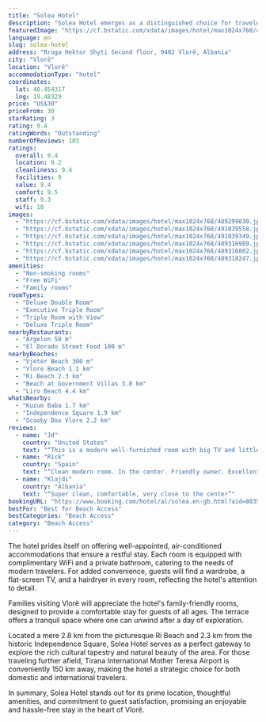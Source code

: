 ```yaml
---
title: "Solea Hotel"
description: "Solea Hotel emerges as a distinguished choice for travelers seeking comfort and convenience in Vlorë."
featuredImage: "https://cf.bstatic.com/xdata/images/hotel/max1024x768/489299830.jpg?k=8700abe6b47a4f78dc517974c8f32c222cff99e06bed2dd3e132baf5c764faaf&o=&hp=1"
language: en
slug: solea-hotel
address: "Rruga Hektor Shyti Second floor, 9402 Vlorë, Albania"
city: "Vlorë"
location: "Vlorë"
accommodationType: "hotel"
coordinates:
  lat: 40.454317
  lng: 19.48329
price: "US$30"
priceFrom: 30
starRating: 3
rating: 9.4
ratingWords: "Outstanding"
numberOfReviews: 103
ratings:
  overall: 9.4
  location: 9.2
  cleanliness: 9.4
  facilities: 9
  value: 9.4
  comfort: 9.5
  staff: 9.3
  wifi: 10
images:
  - "https://cf.bstatic.com/xdata/images/hotel/max1024x768/489299830.jpg?k=8700abe6b47a4f78dc517974c8f32c222cff99e06bed2dd3e132baf5c764faaf&o=&hp=1"
  - "https://cf.bstatic.com/xdata/images/hotel/max1024x768/491039558.jpg?k=df19123fcae4340a9f9491e805835fb501969713611681269587b9cdf3bf86d2&o=&hp=1"
  - "https://cf.bstatic.com/xdata/images/hotel/max1024x768/491039349.jpg?k=a00887c60db30f1a686c1147e4a68a3d4282435920656b219f8aaa6fc09c15df&o=&hp=1"
  - "https://cf.bstatic.com/xdata/images/hotel/max1024x768/489316989.jpg?k=22b5a9724653c464755da3b48d5782766c7b03a33e1c67c30f97e7ed80cb7701&o=&hp=1"
  - "https://cf.bstatic.com/xdata/images/hotel/max1024x768/489316802.jpg?k=14547db47562a61d4ae6a344c45e5ee8e496fe08007bd161460d57308d37c5c7&o=&hp=1"
  - "https://cf.bstatic.com/xdata/images/hotel/max1024x768/489318247.jpg?k=12dcf418ebc0886b0ae2b044547547194dc224dee0b6c3e834c2b28219691ee0&o=&hp=1"
amenities:
  - "Non-smoking rooms"
  - "Free WiFi"
  - "Family rooms"
roomTypes:
  - "Deluxe Double Room"
  - "Executive Triple Room"
  - "Triple Room with View"
  - "Deluxe Triple Room"
nearbyRestaurants:
  - "Argelon 50 m"
  - "El Dorado Street Food 100 m"
nearbyBeaches:
  - "Vjetër Beach 300 m"
  - "Vlore Beach 1.1 km"
  - "Ri Beach 2.3 km"
  - "Beach at Government Villas 3.8 km"
  - "Liro Beach 4.4 km"
whatsNearby:
  - "Kuzum Baba 1.7 km"
  - "Independence Square 1.9 km"
  - "Scooby Doo Vlore 2.2 km"
reviews:
  - name: "Jd"
    country: "United States"
    text: "“This is a modern well-furnished room with big TV and little fridge. Very comfortable and quiet. Good location.”"
  - name: "Rick"
    country: "Spain"
    text: "“Clean modern room. In the center. Friendly owner. Excellent quality for the money”"
  - name: "Klajdi"
    country: "Albania"
    text: "“Super clean, comfortable, very close to the center”"
bookingURL: "https://www.booking.com/hotel/al/solea.en-gb.html?aid=8035640"
bestFor: "Best for Beach Access"
bestCategories: "Beach Access"
category: "Beach Access"
---
```


The hotel prides itself on offering well-appointed, air-conditioned accommodations that ensure a restful stay. Each room is equipped with complimentary WiFi and a private bathroom, catering to the needs of modern travelers. For added convenience, guests will find a wardrobe, a flat-screen TV, and a hairdryer in every room, reflecting the hotel's attention to detail.

Families visiting Vlorë will appreciate the hotel's family-friendly rooms, designed to provide a comfortable stay for guests of all ages. The terrace offers a tranquil space where one can unwind after a day of exploration.

Located a mere 2.8 km from the picturesque Ri Beach and 2.3 km from the historic Independence Square, Solea Hotel serves as a perfect gateway to explore the rich cultural tapestry and natural beauty of the area. For those traveling further afield, Tirana International Mother Teresa Airport is conveniently 150 km away, making the hotel a strategic choice for both domestic and international travelers.

In summary, Solea Hotel stands out for its prime location, thoughtful amenities, and commitment to guest satisfaction, promising an enjoyable and hassle-free stay in the heart of Vlorë.